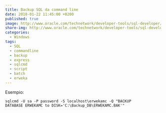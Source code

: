 ```yaml
---
title: Backup SQL da command line
date: 2018-01-22 11:45:00 +0200
published: true
image: http://www.oracle.com/technetwork/developer-tools/sql-developer/sqldev-128x128x32-2372774.png
share-img: http://www.oracle.com/technetwork/developer-tools/sql-developer/sqldev-128x128x32-2372774.png
categories:
  - Windows
tags:
  - SQL
  - commandline
  - backup
  - express
  - sqlcmd
  - script
  - batch
  - erweka
---
```

Esempio:   

<code>sqlcmd -U sa -P password -S localhost\erwekamc -Q "BACKUP DATABASE ERWEKAMC to DISK='C:\Backup_DB\ERWEKAMC.BAK'"</code>